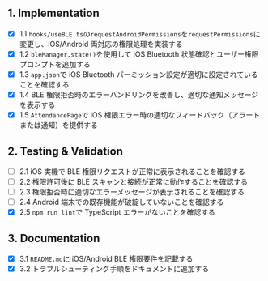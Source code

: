 ## 1. Implementation

- [x] 1.1 `hooks/useBLE.ts`の`requestAndroidPermissions`を`requestPermissions`に変更し、iOS/Android 両対応の権限処理を実装する
- [x] 1.2 `bleManager.state()`を使用して iOS Bluetooth 状態確認とユーザー権限プロンプトを追加する
- [x] 1.3 `app.json`で iOS Bluetooth パーミッション設定が適切に設定されていることを確認する
- [x] 1.4 BLE 権限拒否時のエラーハンドリングを改善し、適切な通知メッセージを表示する
- [x] 1.5 `AttendancePage`で iOS 権限エラー時の適切なフィードバック（アラートまたは通知）を提供する

## 2. Testing & Validation

- [ ] 2.1 iOS 実機で BLE 権限リクエストが正常に表示されることを確認する
- [ ] 2.2 権限許可後に BLE スキャンと接続が正常に動作することを確認する
- [ ] 2.3 権限拒否時に適切なエラーメッセージが表示されることを確認する
- [ ] 2.4 Android 端末での既存機能が破綻していないことを確認する
- [x] 2.5 `npm run lint`で TypeScript エラーがないことを確認する

## 3. Documentation

- [x] 3.1 `README.md`に iOS/Android BLE 権限要件を記載する
- [x] 3.2 トラブルシューティング手順をドキュメントに追加する
